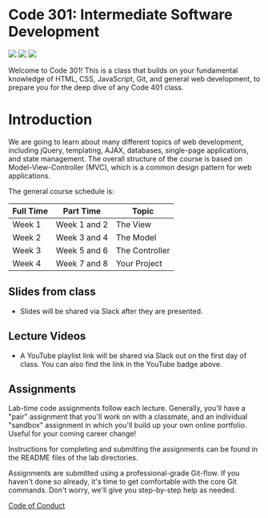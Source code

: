 # Code 301: Intermediate Software Development

[![](https://img.shields.io/badge/YouTube-301d27-red.svg)](https://www.youtube.com/playlist?list=PLVngfM2hsbi-9qxRDzR3UxLtoGJhw04Nl)
[![](https://img.shields.io/badge/canvas-301d27-blue.svg)](https://canvas.instructure.com/courses/1176875)
[![](https://img.shields.io/badge/slack-301d27-orange.svg)](https://codefellows.slack.com/messages/C5WHR2FNG/)

Welcome to Code 301! This is a class that builds on your fundamental knowledge of HTML, CSS, JavaScript, Git, and general web development, to prepare you for the deep dive of any Code 401 class.

# Introduction

We are going to learn about many different topics of web development, including jQuery, templating, AJAX, databases, single-page applications, and state management. The overall structure of the course is based on Model-View-Controller (MVC), which is a common design pattern for web applications.

The general course schedule is:

Full Time  | Part Time    | Topic
-----------|--------------|---------------
Week 1     | Week 1 and 2 | The View
Week 2     | Week 3 and 4 | The Model
Week 3     | Week 5 and 6 | The Controller
Week 4     | Week 7 and 8 | Your Project

## Slides from class

- Slides will be shared via Slack after they are presented.

## Lecture Videos

- A YouTube playlist link will be shared via Slack out on the first day of class.  You can also find the link in the YouTube badge above.

## Assignments

Lab-time code assignments follow each lecture. Generally, you'll have a "pair" assignment that you'll work on with a classmate, and an individual "sandbox" assignment in which you'll build up your own online portfolio. Useful for your coming career change!

Instructions for completing and submitting the assignments can be found in the README files of the lab directories.

Assignments are submitted using a professional-grade Git-flow. If you haven't done so already, it's time to get comfortable with the core Git commands. Don't worry, we'll give you step-by-step help as needed.

[Code of Conduct](https://github.com/codefellows/code-of-conduct)
